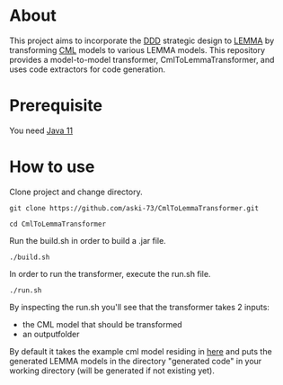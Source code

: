 # About

This project aims to incorporate the [DDD](https://martinfowler.com/bliki/DomainDrivenDesign.html) strategic design 
to [LEMMA](https://seelabfhdo.github.io/lemma-docs/) by transforming [CML](https://contextmapper.org/) models 
to various LEMMA models.
This repository provides a model-to-model transformer, CmlToLemmaTransformer, and uses code extractors for code generation.

# Prerequisite

You need [Java 11](https://adoptopenjdk.net/)

# How to use

Clone project and change directory.

``
git clone https://github.com/aski-73/CmlToLemmaTransformer.git
``

``
cd CmlToLemmaTransformer
``

Run the build.sh in order to build a .jar file.

``
./build.sh
``

In order to run the transformer, execute the run.sh file.

``
./run.sh
``

By inspecting the run.sh you'll see that the transformer takes 2 inputs:
- the CML model that should be transformed
- an outputfolder

By default it takes the example cml model residing in [here](https://github.com/aski-73/CmlToLemmaTransformer/tree/main/example%20models/cml/smallinsurance/) 
and puts the generated LEMMA models in the directory "generated code" in your working directory (will be generated if not existing yet).



